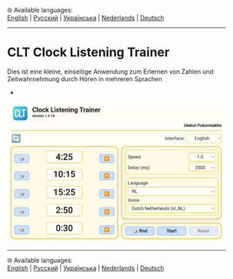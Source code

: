 🌐 Available languages:  
[English](README.en.md) | [Русский](README.ru.md) | [Українська](README.uk.md) | [Nederlands](README.nl.md) | [Deutsch](README.de.md)

---

# CLT Clock Listening Trainer
Dies ist eine kleine, einseitige Anwendung zum Erlernen von Zahlen und Zeitwahrnehmung durch Hören in mehreren Sprachen

-
 
![Appearance of the application](screenshots/app.png)

---

🌐 Available languages:  
[English](README.en.md) | [Русский](README.ru.md) | [Українська](README.uk.md) | [Nederlands](README.nl.md) | [Deutsch](README.de.md)
